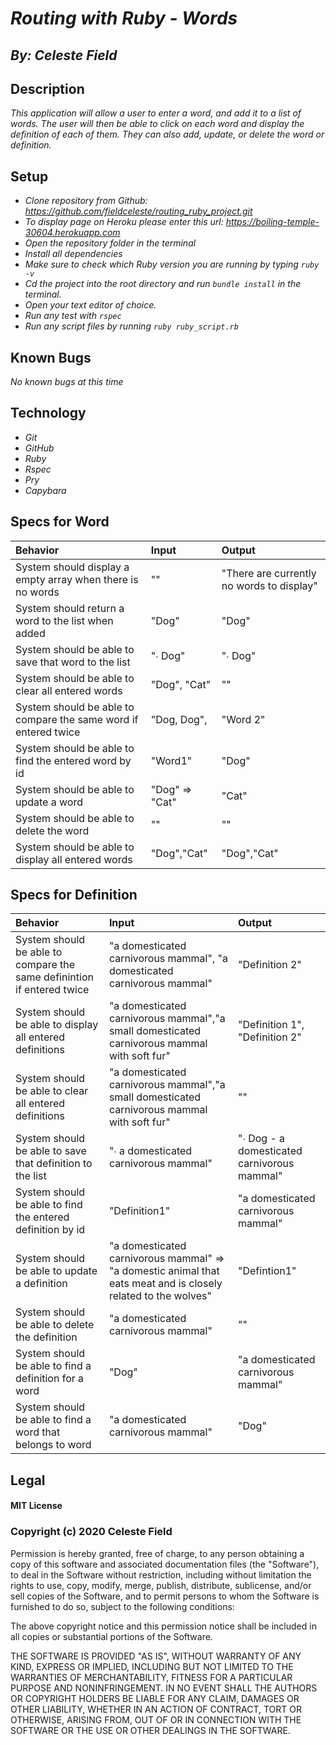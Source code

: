 # _Routing with Ruby - Words_
## _By: Celeste Field_
## Description

_This application will allow a user to enter a word, and add it to a list of words. The user will then be able to click on each word and display the definition of each of them. They can also add, update, or delete the word or definition._

## Setup


* _Clone repository from Github: https://github.com/fieldceleste/routing_ruby_project.git_
* _To display page on Heroku please enter this url: https://boiling-temple-30604.herokuapp.com_
* _Open the repository folder in the terminal_
* _Install all dependencies_
* _Make sure to check which Ruby version you are running by typing `ruby -v`_
* _Cd the project into the root directory and run `bundle install` in the terminal._
* _Open your text editor of choice._
* _Run any test with `rspec`_
* _Run any script files by running `ruby ruby_script.rb`_

## Known Bugs
_No known bugs at this time_

## Technology

* _Git_
* _GitHub_
* _Ruby_
* _Rspec_
* _Pry_
* _Capybara_

## Specs for Word

|Behavior|Input|Output|
| :-----|:-----|:-----|
| System should display a empty array when there is no words| "" | "There are currently no words to display" | √
| System should return a word to the list when added | "Dog" | "Dog" | √
| System should be able to save that word to the list | "∙ Dog" | "∙ Dog" | √
| System should be able to clear all entered words | "Dog", "Cat" | ""|√
| System should be able to compare the same word if entered twice| "Dog, Dog", | "Word 2"| √
| System should be able to find the entered word by id | "Word1" | "Dog"|√
| System should be able to update a word | "Dog" => "Cat"  | "Cat"|√
| System should be able to delete the word | "" | ""| √
| System should be able to display  all entered words | "Dog","Cat" | "Dog","Cat"|√

## Specs for Definition

|Behavior|Input|Output|
| :-----|:-----|:-----|
| System should be able to compare the same definintion if entered twice| "a domesticated carnivorous mammal", "a domesticated carnivorous mammal" | "Definition 2"| √
| System should be able to display all entered definitions | "a domesticated carnivorous mammal","a small domesticated carnivorous mammal with soft fur" | "Definition 1", "Definition 2"|√
|System should be able to clear all entered definitions | "a domesticated carnivorous mammal","a small domesticated carnivorous mammal with soft fur"|""|√
| System should be able to save that definition to the list | "∙ a domesticated carnivorous mammal" | "∙ Dog - a domesticated carnivorous mammal" | √
| System should be able to find the entered definition by id | "Definition1" | "a domesticated carnivorous mammal"|√
| System should be able to update a  definition | "a domesticated carnivorous mammal" => "a domestic animal that eats meat and is closely related to the wolves"  | "Defintion1"|√
| System should be able to delete the definition | "a domesticated carnivorous mammal"| ""| √
| System should be able to find a definition for a word | "Dog"| "a domesticated carnivorous mammal"| √
| System should be able to find a word that belongs to word | "a domesticated carnivorous mammal"| "Dog"| √



## Legal

#### MIT License

### Copyright (c) 2020 Celeste Field

Permission is hereby granted, free of charge, to any person obtaining a copy
of this software and associated documentation files (the "Software"), to deal
in the Software without restriction, including without limitation the rights
to use, copy, modify, merge, publish, distribute, sublicense, and/or sell
copies of the Software, and to permit persons to whom the Software is
furnished to do so, subject to the following conditions:

The above copyright notice and this permission notice shall be included in all
copies or substantial portions of the Software.

THE SOFTWARE IS PROVIDED "AS IS", WITHOUT WARRANTY OF ANY KIND, EXPRESS OR
IMPLIED, INCLUDING BUT NOT LIMITED TO THE WARRANTIES OF MERCHANTABILITY,
FITNESS FOR A PARTICULAR PURPOSE AND NONINFRINGEMENT. IN NO EVENT SHALL THE
AUTHORS OR COPYRIGHT HOLDERS BE LIABLE FOR ANY CLAIM, DAMAGES OR OTHER
LIABILITY, WHETHER IN AN ACTION OF CONTRACT, TORT OR OTHERWISE, ARISING FROM,
OUT OF OR IN CONNECTION WITH THE SOFTWARE OR THE USE OR OTHER DEALINGS IN THE
SOFTWARE.